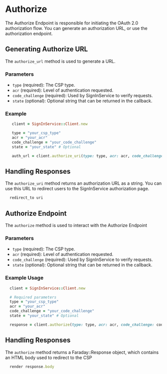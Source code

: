 # Authorize

The Authorize Endpoint is responsible for initiating the OAuth 2.0 authorization flow. You can generate an authorization URL, or use the authorization endpoint.

## Generating Authorize URL
The `authorize_url` method is used to generate a URL.

### Parameters

- `type` (required): The CSP type.
- `acr` (required): Level of authentication requested.
- `code_challenge` (required): Used by SignInService to verify requests.
- `state` (optional): Optional string that can be returned in the callback.

### Example

```ruby
   client = SignInService::Client.new

   type = "your_csp_type"
   acr = "your_acr"
   code_challenge = "your_code_challenge"
   state = "your_state" # Optional

   auth_url = client.authorize_uri(type: type, acr: acr, code_challenge: code_challenge, state: state)
```

## Handling Responses
The `authorize_uri` method returns an authorization URL as a string. You can use this URL to redirect users to the SignInService authorization page.

```ruby
  redirect_to uri
```

## Authorize Endpoint
The `authorize` method is used to interact with the Authorize Endpoint

### Parameters
- `type` (required): The CSP type.
- `acr` (required): Level of authentication requested.
- `code_challenge` (required): Used by SignInService to verify requests.
- `state` (optional): Optional string that can be returned in the callback.

### Example Usage
```ruby
  client = SignInService::Client.new

  # Required parameters
  type = "your_csp_type"
  acr = "your_acr"
  code_challenge = "your_code_challenge"
  state = "your_state" # Optional

  response = client.authorize(type: type, acr: acr, code_challenge: code_challenge, state: state)
```

## Handling Responses
The `authorize` method returns a Faraday::Response object, which contains an HTML body used to redirect to the CSP

```ruby
  render response.body
```
